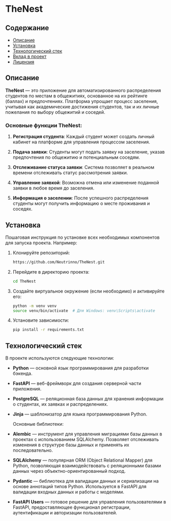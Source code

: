 # TheNest
## Содержание
- [Описание](#описание)
- [Установка](#установка)
- [Технологический стек](#технологии)
- [Вклад в проект](#вклад-в-проект)
- [Лицензия](#лицензия)

## Описание

**TheNest** — это приложение для автоматизированного распределения студентов по местам в общежитиях, основанное на их рейтинге (баллах) и предпочтениях. Платформа упрощает процесс заселения, учитывая как академические достижения студентов, так и их личные пожелания по выбору общежитий и соседей.

### Основные функции TheNest:

1. **Регистрация студента**: 
   Каждый студент может создать личный кабинет на платформе для управления процессом заселения.

2. **Подача заявки**: 
   Студенты могут подать заявку на заселение, указав предпочтения по общежитию и потенциальным соседям.

3. **Отслеживание статуса заявки**: 
   Система позволяет в реальном времени отслеживать статус рассмотрения заявки.

4. **Управление заявкой**: 
   Возможна отмена или изменение поданной заявки в любое время до заселения.

5. **Информация о заселении**: 
   После успешного распределения студенты могут получить информацию о месте проживания и соседях.

## Установка

Пошаговая инструкция по установке всех необходимых компонентов для запуска проекта. Например:

1. Клонируйте репозиторий:

    ```bash
    https://github.com/Neutrinno/TheNest.git
    ```

2. Перейдите в директорию проекта:

    ```bash
    cd TheNest
    ```

3. Создайте виртуальное окружение (если необходимо) и активируйте его:

    ```bash
    python -m venv venv
    source venv/bin/activate  # Для Windows: venv\Scripts\activate
    ```

4. Установите зависимости:

    ```bash
    pip install -r requirements.txt
    ```

## Технологический стек

В проекте используются следующие технологии:
- **Python** — основной язык программирования для разработки бэкенда.
- **FastAPI** — веб-фреймворк для создания серверной части приложения.
- **PostgreSQL** — реляционная база данных для хранения информации о студентах, их заявках и распределениях.
- **Jinja** — шаблонизатор для языка программирования Python.

   Основные библиотеки:
- **Alembic** — инструмент для управления миграциями базы данных в проектах с использованием SQLAlchemy. Позволяет отслеживать изменения в структуре базы данных и применять их последовательно.
- **SQLAlchemy** — популярная ORM (Object Relational Mapper) для Python, позволяющая взаимодействовать с реляционными базами данных через объектно-ориентированный подход.
- **Pydantic** — библиотека для валидации данных и сериализации на основе аннотаций типов Python. Используется в FastAPI для валидации входных данных и работы с моделями.
- **FastAPI Users** — готовое решение для управления пользователями в FastAPI, предоставляющее функционал регистрации, аутентификации и авторизации пользователей.
